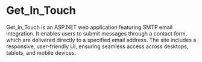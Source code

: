# Get_In_Touch
Get_In_Touch is an ASP.NET web application featuring SMTP email integration. It enables users to submit messages through a contact form, which are delivered directly to a specified email address. The site includes a responsive, user-friendly UI, ensuring seamless access across desktops, tablets, and mobile devices.
